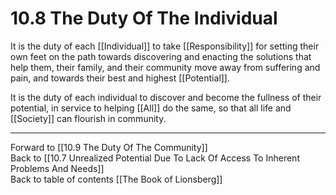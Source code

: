 # 10.8 The Duty Of The Individual

It is the duty of each [[Individual]] to take [[Responsibility]] for setting their own feet on the path towards discovering and enacting the solutions that help them, their family, and their community move away from suffering and pain, and towards their best and highest [[Potential]].

It is the duty of each individual to discover and become the fullness of their potential, in service to helping [[All]] do the same, so that all life and [[Society]] can flourish in community. 

___

Forward to [[10.9 The Duty Of The Community]]                 
Back to [[10.7 Unrealized Potential Due To Lack Of Access To Inherent Problems And Needs]]                      
Back to table of contents [[The Book of Lionsberg]]  


